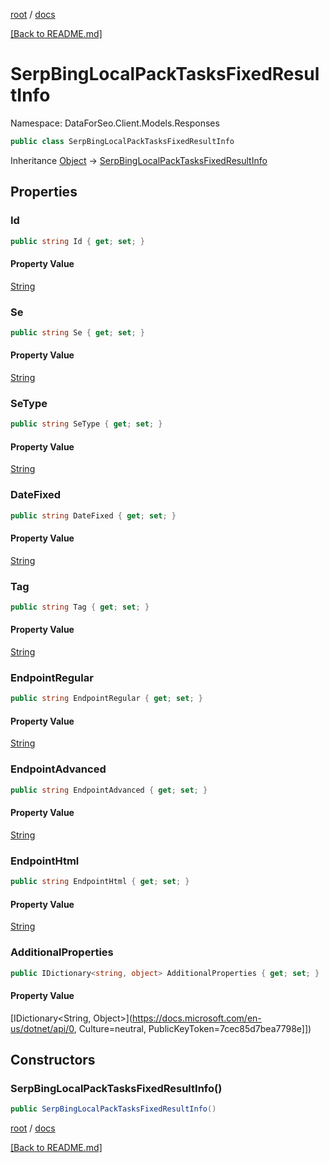 [root](./../ "root") / [docs](./ "docs")

[[Back to README.md]](./../README.md "[Back to README.md]")

# SerpBingLocalPackTasksFixedResultInfo

Namespace: DataForSeo.Client.Models.Responses

```csharp
public class SerpBingLocalPackTasksFixedResultInfo
```

Inheritance [Object](https://docs.microsoft.com/en-us/dotnet/api/Object) → [SerpBingLocalPackTasksFixedResultInfo](./SerpBingLocalPackTasksFixedResultInfo.md)

## Properties

### **Id**

```csharp
public string Id { get; set; }
```

#### Property Value

[String](https://docs.microsoft.com/en-us/dotnet/api/String)<br>

### **Se**

```csharp
public string Se { get; set; }
```

#### Property Value

[String](https://docs.microsoft.com/en-us/dotnet/api/String)<br>

### **SeType**

```csharp
public string SeType { get; set; }
```

#### Property Value

[String](https://docs.microsoft.com/en-us/dotnet/api/String)<br>

### **DateFixed**

```csharp
public string DateFixed { get; set; }
```

#### Property Value

[String](https://docs.microsoft.com/en-us/dotnet/api/String)<br>

### **Tag**

```csharp
public string Tag { get; set; }
```

#### Property Value

[String](https://docs.microsoft.com/en-us/dotnet/api/String)<br>

### **EndpointRegular**

```csharp
public string EndpointRegular { get; set; }
```

#### Property Value

[String](https://docs.microsoft.com/en-us/dotnet/api/String)<br>

### **EndpointAdvanced**

```csharp
public string EndpointAdvanced { get; set; }
```

#### Property Value

[String](https://docs.microsoft.com/en-us/dotnet/api/String)<br>

### **EndpointHtml**

```csharp
public string EndpointHtml { get; set; }
```

#### Property Value

[String](https://docs.microsoft.com/en-us/dotnet/api/String)<br>

### **AdditionalProperties**

```csharp
public IDictionary<string, object> AdditionalProperties { get; set; }
```

#### Property Value

[IDictionary&lt;String, Object&gt;](https://docs.microsoft.com/en-us/dotnet/api/0, Culture=neutral, PublicKeyToken=7cec85d7bea7798e]])<br>

## Constructors

### **SerpBingLocalPackTasksFixedResultInfo()**

```csharp
public SerpBingLocalPackTasksFixedResultInfo()
```

[root](./../ "root") / [docs](./ "docs")

[[Back to README.md]](./../README.md "[Back to README.md]")